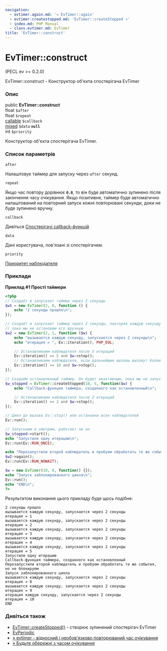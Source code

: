 ```yaml
---
navigation:
  - evtimer.again.md: '« EvTimer::again'
  - evtimer.createstopped.md: 'EvTimer::createStopped »'
  - index.md: PHP Manual
  - class.evtimer.md: EvTimer
title: 'EvTimer::construct'
---
```

# EvTimer::construct

(PECL ev >= 0.2.0)

EvTimer::construct - Конструктор об'єкта спостерігача EvTimer

### Опис

public **EvTimer::construct**  
float `$after`  
float `$repeat`  
[callable](language.types.callable.md) `$callback`  
[mixed](language.types.declarations.md#language.types.declarations.mixed) `$data` **`null`**  
int `$priority`

Конструктор об'єкта спостерігача EvTimer.

### Список параметрів

`after`

Налаштовує таймер для запуску через `after` секунд.

`repeat`

Якщо час повтору дорівнює **`0.0`**, то він буде автоматично зупинено після закінчення часу очікування. Якщо позитивне, таймер буде автоматично налаштований на повторний запуск кожні повторювані секунди, доки не буде зупинено вручну.

`callback`

Дивіться [Спостерігачі callback-функцій](ev.watcher-callbacks.md)

`data`

Дані користувача, пов'язані зі спостерігачем.

`priority`

[Приоритет наблюдателя](class.ev.md#ev.constants.watcher-pri)

### Приклади

**Приклад #1 Прості таймери**

```php
<?php
// Создаёт и запускает таймер через 2 секунды
$w1 = new EvTimer(2, 0, function () {
    echo "2 секунды прошло\n";
});

// Создаёт и запускает таймер через 2 секунды, повторяя каждую секунду
// пока мы не остановим его вручную
$w2 = new EvTimer(2, 1, function ($w) {
    echo "вызывается каждую секунду, запускается через 2 секунды\n";
    echo "итерация = ", Ev::iteration(), PHP_EOL;

    // Останавливаем наблюдателя после 5 итераций
    Ev::iteration() == 5 and $w->stop();
    // Останавливаем наблюдателя, если дальнейшие вызовы вызовут более 10 итераций
    Ev::iteration() >= 10 and $w->stop();
});

// Создаём остановленный таймер. Он будет неактивным, пока мы не запустим его сами
$w_stopped = EvTimer::createStopped(10, 5, function($w) {
    echo "Callback-функция таймера, созданного как остановленный\n";

    // Останавливаем наблюдателя после 2 итераций
    Ev::iteration() >= 2 and $w->stop();
});

// Цикл до вызова Ev::stop() или остановки всех наблюдателей
Ev::run();

// Запускаем и смотрим, работает ли он
$w_stopped->start();
echo "Запустили одну итерацию\n";
Ev::run(Ev::RUN_ONCE);

echo "Перезапустили второй наблюдатель и пробуем обработать те же события, но не блокируем\n";
$w2->again();
Ev::run(Ev::RUN_NOWAIT);

$w = new EvTimer(10, 0, function() {});
echo "Запуск заблокированного цикла\n";
Ev::run();
echo "END\n";
?>
```

Результатом виконання цього прикладу буде щось подібне:

```
2 секунды прошло
вызывается каждую секунду, запускается через 2 секунды
итерация = 1
вызывается каждую секунду, запускается через 2 секунды
итерация = 2
вызывается каждую секунду, запускается через 2 секунды
итерация = 3
вызывается каждую секунду, запускается через 2 секунды
итерация = 4
вызывается каждую секунду, запускается через 2 секунды
итерация = 5
Запустили одну итерацию
Callback-функция таймера, созданного как остановленный
Перезапустили второй наблюдатель и пробуем обработать те же события, но не блокируем
Запуск заблокированного цикла
вызывается каждую секунду, запускается через 2 секунды
итерация = 8
вызывается каждую секунду, запускается через 2 секунды
итерация = 9
итерация каждую секунду, запускается через 2 секунды
итерация = 10
END
```

### Дивіться також

-   [EvTimer::createStopped()](evtimer.createstopped.md) - створює зупинений спостерігач EvTimer
-   [EvPeriodic](class.evperiodic.md)
-   [» evtimer - відносний і необов'язково повторюваний час очікування](http://pod.tst.eu/http://cvs.schmorp.de/libev/ev.pod#code_ev_timer_code_relative_and_opti)
-   [» Будьте обережні з часом очікування](http://pod.tst.eu/http://cvs.schmorp.de/libev/ev.pod#Be_smart_about_timeouts)
